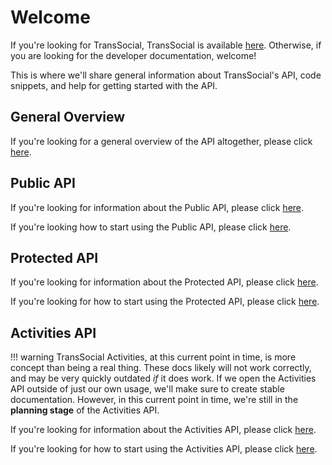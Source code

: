 # Welcome

If you're looking for TransSocial, TransSocial is available [here](https://transs.social/home). Otherwise, if you are looking for the developer documentation, welcome!

This is where we'll share general information about TransSocial's API, code snippets, and help for getting started with the API.

## General Overview
If you're looking for a general overview of the API altogether, please click [here](/overview).

## Public API
If you're looking for information about the Public API, please click [here](/public/overview).

If you're looking how to start using the Public API, please click [here](/public/get-started). 

## Protected API
If you're looking for information about the Protected API, please click [here](/protected/overview).

If you're looking for how to start using the Protected API, please click [here](/protected/get-started).

## Activities API
!!! warning
    TransSocial Activities, at this current point in time, is more concept than being a real thing. These docs likely will not work correctly, and may be very quickly outdated *if* it does work. If we open the Activities API outside of just our own usage, we'll make sure to create stable documentation. However, in this current point in time, we're still in the **planning stage** of the Activities API.

If you're looking for information about the Activities API, please click [here](/activities/overview).

If you're looking for how to start using the Activities API, please click [here](/activities/get-started).